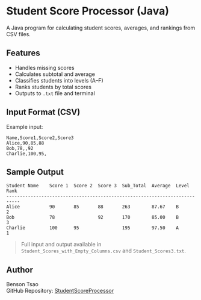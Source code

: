 # Student Score Processor (Java)

A Java program for calculating student scores, averages, and rankings from CSV files.

## Features
- Handles missing scores
- Calculates subtotal and average
- Classifies students into levels (A–F)
- Ranks students by total scores
- Outputs to `.txt` file and terminal

## Input Format (CSV)

Example input:
```
Name,Score1,Score2,Score3
Alice,90,85,88
Bob,78,,92
Charlie,100,95,
```

## Sample Output

```
Student Name    Score 1  Score 2  Score 3  Sub_Total  Average  Level  Rank
---------------------------------------------------------------------------  
Alice           90       85       88       263        87.67    B      2  
Bob             78                92       170        85.00    B      3  
Charlie         100      95                195        97.50    A      1
```

> Full input and output available in `Student_Scores_with_Empty_Columns.csv` and `Student_Scores3.txt`.

## Author
Benson Tsao  
GitHub Repository: [StudentScoreProcessor](https://github.com/BensonTsao/StudentScoreProcessor-)
